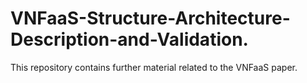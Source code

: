 # VNFaaS-Structure-Architecture-Description-and-Validation.
This repository contains further material related to the VNFaaS paper.
